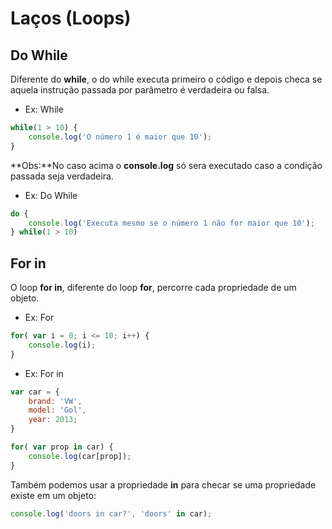 # Laços (Loops)

## Do While
Diferente do **while**, o do while executa primeiro o código e depois checa se aquela instrução passada por parâmetro é verdadeira ou falsa.

- Ex: While
```javascript
while(1 > 10) {
	console.log('O número 1 é maior que 10');
}
```

**Obs:**No caso acima o **console.log** só sera executado caso a condição passada seja verdadeira.

- Ex: Do While
````javascript 
do {
	console.log('Executa mesmo se o número 1 não for maior que 10');
} while(1 > 10)
````

## For in
O loop **for in**, diferente do loop **for**, percorre cada propriedade de um objeto.

- Ex: For
```javascript
for( var i = 0; i <= 10; i++) {
	console.log(i);
}
```

- Ex: For in
```javascript
var car = {
	brand: 'VW',
	model: 'Gol',
	year: 2013;
}

for( var prop in car) {
	console.log(car[prop]);
}
```

Também podemos usar a propriedade **in** para checar se uma propriedade existe em um objeto:


```javascript
console.log('doors in car?', 'doors' in car);
```